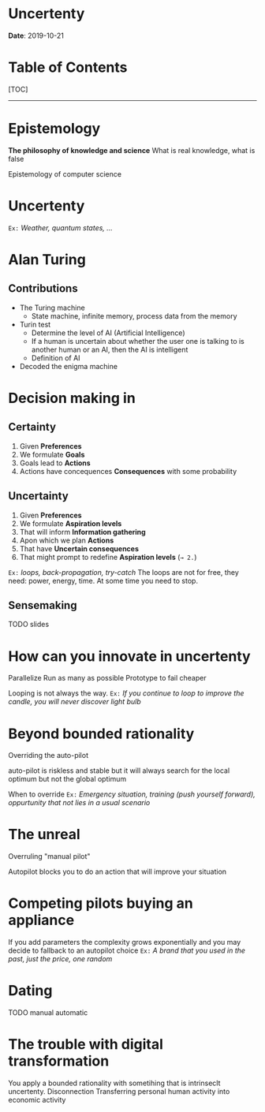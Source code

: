 # Uncertenty

**Date**: 2019-10-21

# Table of Contents

[TOC]

-----

# Epistemology

**The philosophy of knowledge and science**
What is real knowledge, what is false

Epistemology of computer science

# Uncertenty
`Ex:` _Weather, quantum states, …_

# Alan Turing
## Contributions
- The Turing machine
  - State machine, infinite memory, process data from the memory
- Turin test
  - Determine the level of AI (Artificial Intelligence)
  - If a human is uncertain about whether the user one is talking to is another human or an AI, then the AI is intelligent
  - Definition of AI
- Decoded the enigma machine

# Decision making in
## Certainty
1. Given **Preferences**
2. We formulate **Goals**
3. Goals lead to **Actions**
4. Actions have concequences **Consequences** with some probability

## Uncertainty
1. Given **Preferences**
2. We formulate **Aspiration levels**
3. That will inform **Information gathering**
4. Apon which we plan **Actions**
5. That have **Uncertain consequences**
6. That might prompt to redefine **Aspiration levels** (`→ 2.`)

`Ex:` _loops, back-propagation, try-catch_
The loops are not for free, they need: power, energy, time. At some time you need to stop.

## Sensemaking
TODO slides

# How can you innovate in uncertenty
Parallelize
Run as many as possible
Prototype to fail cheaper

Looping is not always the way.
`Ex:` _If you continue to loop to improve the candle, you will never discover light bulb_

# Beyond bounded rationality
Overriding the auto-pilot

auto-pilot is riskless and stable but it will always search for the local optimum but not the global optimum

When to override `Ex:` _Emergency situation, training (push yourself forward), oppurtunity that not lies in a usual scenario_

# The unreal
Overruling "manual pilot"

Autopilot blocks you to do an action that will improve your situation

# Competing pilots buying an appliance
If you add parameters the complexity grows exponentially and you may decide to fallback to an autopilot choice `Ex:` _A brand that you used in the past, just the price, one random_

# Dating
TODO manual automatic

# The trouble with digital transformation
You apply a bounded rationality with sometihing that is intrinseclt uncertenty.
Disconnection
Transferring personal human activity into economic activity
